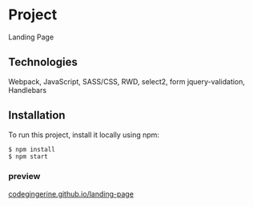 # Project
Landing Page
## Technologies
Webpack, JavaScript, SASS/CSS, RWD, select2, form jquery-validation, Handlebars
## Installation
To run this project, install it locally using npm:

```
$ npm install
$ npm start
```
### preview
[codegingerine.github.io/landing-page](https://codegingerine.github.io/landing-page)